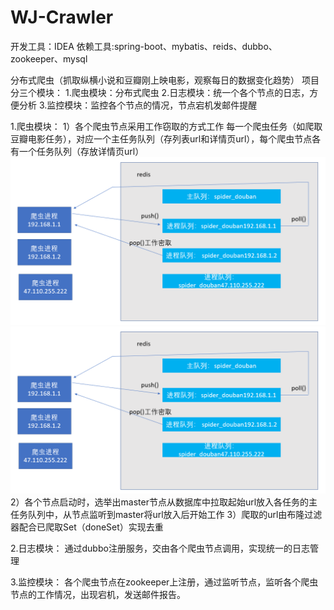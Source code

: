 # WJ-Crawler
开发工具：IDEA
依赖工具:spring-boot、mybatis、reids、dubbo、zookeeper、mysql


分布式爬虫（抓取纵横小说和豆瓣刚上映电影，观察每日的数据变化趋势）
项目分三个模块：
1.爬虫模块：分布式爬虫
2.日志模块：统一个各个节点的日志，方便分析
3.监控模块：监控各个节点的情况，节点宕机发邮件提醒

1.爬虫模块：
1）各个爬虫节点采用工作窃取的方式工作
  每一个爬虫任务（如爬取豆瓣电影任务），对应一个主任务队列（存列表url和详情页url），每个爬虫节点各有一个任务队列（存放详情页url）
  ![Image text](https://github.com/1559924775/WJ-Crawler/blob/master/work-stealing.png)
  <img src="https://github.com/1559924775/WJ-Crawler/blob/master/work-stealing.png" width="600" alt="工作窃取"/>
2）各个节点启动时，选举出master节点从数据库中拉取起始url放入各任务的主任务队列中，从节点监听到master将url放入后开始工作
3）爬取的url由布隆过滤器配合已爬取Set（doneSet）实现去重

2.日志模块：
通过dubbo注册服务，交由各个爬虫节点调用，实现统一的日志管理

3.监控模块：
各个爬虫节点在zookeeper上注册，通过监听节点，监听各个爬虫节点的工作情况，出现宕机，发送邮件报告。


